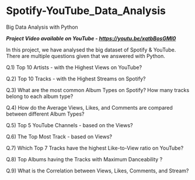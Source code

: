 # Spotify-YouTube_Data_Analysis
Big Data Analysis with Python

_**Project Video available on YouTube - https://youtu.be/xqtbBosGMl0**_



In this project, we have analysed the big dataset of Spotify & YouTube. There are multiple questions given that we answered with Python.

Q.1) Top 10 Artists - with the Highest Views on YouTube?

Q.2) Top 10 Tracks - with the Highest Streams on Spotify?

Q.3) What are the most common Album Types on Spotify? How many tracks belong to each album type?

Q.4) How do the Average Views, Likes, and Comments are compared between different Album Types?

Q.5) Top 5 YouTube Channels -  based on the Views?

Q.6) The Top Most Track -  based on Views?

Q.7) Which Top 7 Tracks have the highest Like-to-View ratio on YouTube? 

Q.8) Top Albums having the Tracks with Maximum Danceability ?

Q.9) What is the Correlation between Views, Likes, Comments, and Stream?
